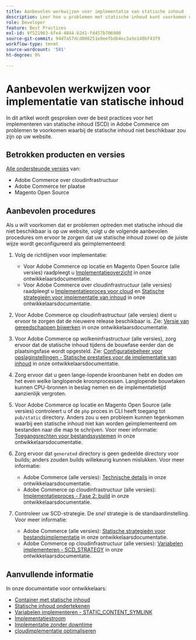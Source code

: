 ```yaml
---
title: Aanbevolen werkwijzen voor implementatie van statische inhoud
description: Leer hoe u problemen met statische inhoud kunt voorkomen die niet in uw Adobe Commerce- of Magento Open Source-winkel worden weergegeven.
role: Developer
feature: Best Practices
exl-id: 9f521963-6fe4-4844-b2d1-fd457b706900
source-git-commit: 94d7a57dcd006251e8eefbdb4ec3a5e140bf43f9
workflow-type: tm+mt
source-wordcount: '501'
ht-degree: 0%

---
```


# Aanbevolen werkwijzen voor implementatie van statische inhoud

In dit artikel wordt gesproken over de best practices voor het implementeren van statische inhoud (SCD) in Adobe Commerce om problemen te voorkomen waarbij de statische inhoud niet beschikbaar zou zijn op uw website.

## Betrokken producten en versies

[Alle ondersteunde versies](../../../release/versions.md) van:

* Adobe Commerce over cloudinfrastructuur
* Adobe Commerce ter plaatse
* Magento Open Source

## Aanbevolen procedures

Als u wilt voorkomen dat er problemen optreden met statische inhoud die niet beschikbaar is op uw website, volgt u de volgende aanbevolen procedures om ervoor te zorgen dat uw statische inhoud zowel op de juiste wijze wordt geconfigureerd als geïmplementeerd:

1. Volg de richtlijnen voor implementatie:
   * Voor Adobe Commerce op locatie en Magento Open Source (alle versies) raadpleegt u [Implementatieoverzicht](../../../configuration/deployment/overview.md) in onze ontwikkelaarsdocumentatie.
   * Voor Adobe Commerce over cloudinfrastructuur (alle versies) raadpleegt u [Implementatieproces voor cloud](https://devdocs.magento.com/cloud/deploy/cloud-deployment-process.html) en [Statische strategieën voor implementatie van inhoud](https://devdocs.magento.com/cloud/deploy/static-content-deployment.html) in onze ontwikkelaarsdocumentatie.

1. Voor Adobe Commerce op cloudinfrastructuur (alle versies) dient u ervoor te zorgen dat de nieuwere release beschikbaar is. Zie: [Versie van gereedschappen bijwerken](https://devdocs.magento.com/cloud/release-notes/ece-release-notes.html) in onze ontwikkelaarsdocumentatie.
1. Voor Adobe Commerce op wolkeninfrastructuur (alle versies), zorg ervoor dat de statische inhoud tijdens de bouwfase eerder dan de plaatsingsfase wordt opgesteld. Zie: [Configuratiebeheer voor opslaginstellingen - Statische prestaties voor de implementatie van inhoud](https://devdocs.magento.com/cloud/live/sens-data-over.html#cloud-confman-scd-over) in onze ontwikkelaarsdocumentatie.
1. Zorg ervoor dat u geen lange-lopende kroonbanen hebt en doden om het even welke langlopende kroonprocessen. Langlopende bouwtaken kunnen CPU-bronnen in beslag nemen en de implementatietijd aanzienlijk vergroten.
1. Voor Adobe Commerce op locatie en Magento Open Source (alle versies) controleert u of de `php` proces in CLI heeft toegang tot `pub/static` directory. Anders zou u een probleem kunnen tegenkomen waarbij een statische inhoud niet kan worden geïmplementeerd om bestanden naar die map te schrijven. Voor meer informatie: [Toegangsrechten voor bestandssystemen](https://experienceleague.adobe.com/docs/commerce-operations/configuration-guide/deployment/file-system-permissions.html) in onze ontwikkelaarsdocumentatie.
1. Zorg ervoor dat `generated` directory is geen gedeelde directory voor builds; anders zouden builds willekeurig kunnen mislukken. Voor meer informatie:
   * Adobe Commerce (alle versies): [Technische details](https://experienceleague.adobe.com/docs/commerce-operations/configuration-guide/deployment/technical-details.html) in onze ontwikkelaarsdocumentatie.
   * Adobe Commerce op cloudinfrastructuur (alle versies): [Implementatieproces - Fase 2: build](https://devdocs.magento.com/cloud/reference/discover-deploy.html#cloud-deploy-over-phases-build) in onze ontwikkelaarsdocumentatie.

1. Controleer uw SCD-strategie. De *snel* strategie is de standaardinstelling. Voor meer informatie:
   * Adobe Commerce (alle versies): [Statische strategieën voor bestandsimplementatie](https://experienceleague.adobe.com/docs/commerce-operations/configuration-guide/cli/static-view/static-view-file-strategy.html) in onze ontwikkelaarsdocumentatie.
   * Adobe Commerce op cloudinfrastructuur (alle versies): [Variabelen implementeren - SCD\_STRATEGY](https://devdocs.magento.com/cloud/env/variables-deploy.html#scd_strategy) in onze ontwikkelaarsdocumentatie.

## Aanvullende informatie

In onze documentatie voor ontwikkelaars:

* [Container met statische inhoud](https://developer.adobe.com/commerce/admin-developer/pattern-library/containers/static-content/)
* [Statische inhoud ondertekenen](https://experienceleague.adobe.com/docs/commerce-operations/configuration-guide/cache/static-content-signing.html)
* [Variabelen implementeren - STATIC\_CONTENT\_SYMLINK](https://devdocs.magento.com/cloud/env/variables-deploy.html#static_content_symlink)
* [Implementatiestroom](../../../performance/deployment-flow.md)
* [Implementatie zonder downtime](https://devdocs.magento.com/cloud/deploy/reduce-downtime.html)
* [cloudimplementatie optimaliseren](https://devdocs.magento.com/cloud/deploy/optimize-cloud-deployment.html)
